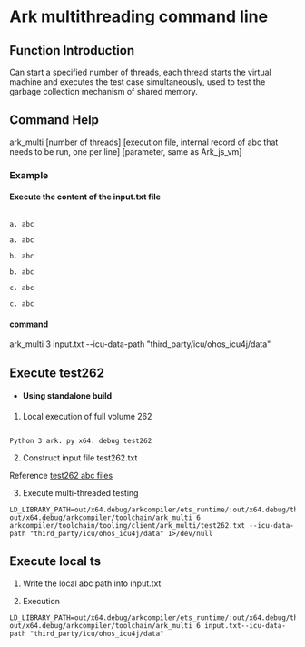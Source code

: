 # Ark multithreading command line #

## Function Introduction ##

Can start a specified number of threads, each thread starts the virtual machine and executes the test case simultaneously, used to test the garbage collection mechanism of shared memory.

## Command Help ##

ark_multi [number of threads] [execution file, internal record of abc that needs to be run, one per line] [parameter, same as Ark_js_vm]

### Example ###

#### Execute the content of the input.txt file

```

a. abc

a. abc

b. abc

b. abc

c. abc

c. abc

```

#### command

ark_multi 3 input.txt --icu-data-path "third_party/icu/ohos_icu4j/data"



## Execute test262 ##

- #### Using standalone build

1. Local execution of full volume 262

```

Python 3 ark. py x64. debug test262

```

2. Construct input file test262.txt

Reference [test262 abc files](test262.txt)

3. Execute multi-threaded testing

```
LD_LIBRARY_PATH=out/x64.debug/arkcompiler/ets_runtime/:out/x64.debug/thirdparty/bounds_checking_function/ out/x64.debug/arkcompiler/toolchain/ark_multi 6 arkcompiler/toolchain/tooling/client/ark_multi/test262.txt --icu-data-path "third_party/icu/ohos_icu4j/data" 1>/dev/null

```



## Execute local ts ##

1. Write the local abc path into input.txt

2. Execution

```
LD_LIBRARY_PATH=out/x64.debug/arkcompiler/ets_runtime/:out/x64.debug/thirdparty/bounds_checking_function/ out/x64.debug/arkcompiler/toolchain/ark_multi 6 input.txt--icu-data-path "third_party/icu/ohos_icu4j/data" 
```